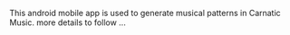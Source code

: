 This android mobile app is used to generate musical patterns in Carnatic Music. more details to follow ...
